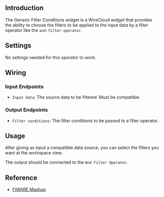 ## Introduction

The Generic Filter Conditions widget is a WireCloud widget that provides the ability to choose the filters to be applied to the input data by a filter operator like the `and-filter-operator`.

## Settings

No settings needed for this operator to work.

## Wiring

### Input Endpoints

- `Input data`: The source data to be filtered. Must be compatible.

### Output Endpoints

- `Filter conditions`: The filter conditions to be passed to a filter operator.

## Usage

After giving as input a compatible data source, you can select the filters you want at the workspace view.

The output should be connected to the `And Filter Operator`.

## Reference

- [FIWARE Mashup](https://mashup.lab.fiware.org/)
